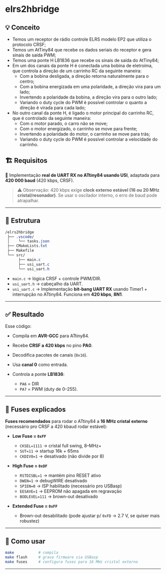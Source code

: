 # elrs2hbridge

## 💡 Conceito

- Temos um receptor de rádio controle ELRS modelo EP2 que utiliza o protocolo CRSF;
- Temos um AtTiny84 que recebe os dados seriais do receptor e gera sinais de saída PWM;
- Temos uma ponte H LB1836 que recebe os sinais de saída do AtTiny84;
- Em um dos canais da ponte H é conectada uma bobina de eletroíma, que controla a direção de um carrinho RC da seguinte maneira:
  - Com a bobina desligada, a direção retorna naturalmente para o centro;
  - Com a bobina energizada em uma polaridade, a direção vira para um lado;
  - Invertendo a polaridade da bobina, a direção vira para o outro lado;
  - Variando o duty cycle do PWM é possível controlar o quanto a direção é virada para cada lado;
- No outro canal da ponte H, é ligado o motor principal do carrinho RC, que é controlado da seguinte maneira:
  - Com o motor parado, o carro não se move;
  - Com o motor energizado, o carrinho se move para frente;
  - Invertendo a polaridade do motor, o carrinho se move para trás;
  - Variando o duty cycle do PWM é possível controlar a velocidade do carrinho.

## 🏗️ Requisitos

🚀 Implementação **real de UART RX no ATtiny84 usando USI**, adaptada para **420 000 baud** (420 kbps, CRSF).

> ⚠️ Observação: 420 kbps exige **clock externo estável (16 ou 20 MHz cristal/resonador)**. Se usar o oscilador interno, o erro de baud pode atrapalhar.

---

## 📂 Estrutura

```css
/elrs2hbridge
 ├── .vscode/
 │    └── tasks.json
 ├── CMakeLists.txt
 ├── Makefile
 └── src/
      ├── main.c
      ├── usi_uart.c
      └── usi_uart.h
```

* `main.c` → lógica CRSF + controle PWM/DIR.
* `usi_uart.h` → cabeçalho da UART.
* `usi_uart.c` → Implementação **bit-bang UART RX** usando Timer1 + interrupção no ATtiny84.
Funciona em **420 kbps**, **8N1**.

---

## ✅ Resultado

Esse código:

* Compila em **AVR-GCC** para ATtiny84.
* Recebe **CRSF a 420 kbps** no pino **PA0**.
* Decodifica pacotes de canais (`0x16`).
* Usa **canal 0** como entrada.
* Controla a ponte **LB1836**:

  * `PA6` = DIR
  * `PA7` = PWM (duty de 0–255).

---

## 🔹 Fuses explicados

**Fuses recomendados** para rodar o ATtiny84 a **16 MHz cristal externo** (necessário pro CRSF a 420 kbaud rodar estável):

* **Low Fuse = `0xFF`**

  * `CKSEL=1111` → cristal full swing, 8–MHz+
  * `SUT=11` → startup 16k + 65ms
  * `CKDIV8=1` → desativado (não divide por 8)

* **High Fuse = `0xDF`**

  * `RSTDISBL=1` → mantém pino RESET ativo
  * `DWEN=1` → debugWIRE desativado
  * `SPIEN=0` → ISP habilitado (necessário pro USBasp)
  * `EESAVE=1` → EEPROM não apagada em regravação
  * `BODLEVEL=111` → brown-out desativado

* **Extended Fuse = `0xFF`**

  * Brown-out desabilitado (pode ajustar p/ `0xFD` → 2.7 V, se quiser mais robustez)

---

## 🔹 Como usar

```bash
make           # compila
make flash     # grava firmware via USBasp
make fuses     # configura fuses para 16 MHz cristal externo
```

---

